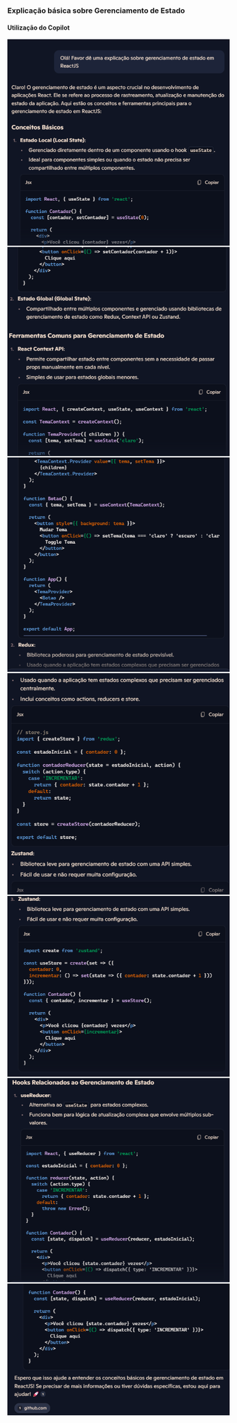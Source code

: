 ### Explicação básica sobre Gerenciamento de Estado

#### Utilização do Copilot


<img src="https://github.com/Xaobin/CoursesLearn/blob/main/All/React/imgs/ReactGerEstado1.png?raw=true"  >
<br>

<img src="https://github.com/Xaobin/CoursesLearn/blob/main/All/React/imgs/ReactGerEstado2.png?raw=true"  >
<br>

<img src="https://github.com/Xaobin/CoursesLearn/blob/main/All/React/imgs/ReactGerEstado3.png?raw=true"  >
<br>

<img src="https://github.com/Xaobin/CoursesLearn/blob/main/All/React/imgs/ReactGerEstado4.png?raw=true"  >
<br>

<img src="https://github.com/Xaobin/CoursesLearn/blob/main/All/React/imgs/ReactGerEstado5.png?raw=true"  >
<br>

<img src="https://github.com/Xaobin/CoursesLearn/blob/main/All/React/imgs/ReactGerEstado6.png?raw=true"  >
<br>

<img src="https://github.com/Xaobin/CoursesLearn/blob/main/All/React/imgs/ReactGerEstado7.png?raw=true"  >
<br>
